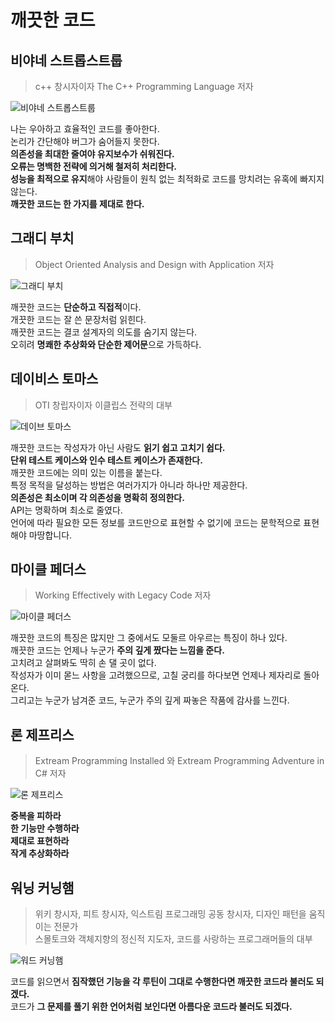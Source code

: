 # 깨끗한 코드

## 비야네 스트롭스트룹
> c++ 창시자이자 The C++ Programming Language 저자 
    
![비야네 스트롭스트룹](https://user-images.githubusercontent.com/50267433/100239275-8dffde80-2f74-11eb-9d37-3ecec7aae113.png)     
    
나는 우아하고 효율적인 코드를 좋아한다.     
논리가 간단해야 버그가 숨어들지 못한다.    
**의존성을 최대한 줄여야 유지보수가 쉬워진다.**      
**오류는 명백한 전략에 의거해 철저히 처리한다.**       
**성능을 최적으로 유지**해야 사람들이 원칙 없는 최적화로 코드를 망치려는 유혹에 빠지지 않는다.     
**깨끗한 코드는 한 가지를 제대로 한다.**    

## 그래디 부치 
> Object Oriented Analysis and Design with Application 저자
   
![그래디 부치](https://user-images.githubusercontent.com/50267433/100240107-85f46e80-2f75-11eb-80b9-41ce5ffd782f.png)      

깨끗한 코드는 **단순하고 직접적**이다.    
개끗한 코드는 잘 쓴 문장처럼 읽힌다.      
깨끗한 코드는 결코 설계자의 의도를 숨기지 않는다.      
오히려 **명쾌한 추상화와 단순한 제어문**으로 가득하다.   
     
## 데이비스 토마스
> OTI 창립자이자 이클립스 전략의 대부  
    
![데이브 토마스](https://user-images.githubusercontent.com/50267433/100240193-9efd1f80-2f75-11eb-8b92-73666751b3ca.png)
   

깨끗한 코드는 작성자가 아닌 사람도 **읽기 쉽고 고치기 쉽다.**        
**단위 테스트 케이스와 인수 테스트 케이스가 존재한다.**          
깨끗한 코드에는 의미 있는 이름을 붙는다.        
특정 목적을 달성하는 방법은 여러가지가 아니라 하나만 제공한다.         
**의존성은 최소이며 각 의존성을 명확히 정의한다.**      
API는 명확하며 최소로 줄였다.      
언어에 따라 필요한 모든 정보를 코드만으로 표현할 수 없기에 코드는 문학적으로 표현해야 마땅합니다.      
    
## 마이클 페더스      
> Working Effectively with Legacy Code 저자      
        
![마이클 페더스](https://user-images.githubusercontent.com/50267433/100240246-ae7c6880-2f75-11eb-92a7-a97d74c94a23.png)

깨끗한 코드의 특징은 많지만 그 중에서도 모둘르 아우르는 특징이 하나 있다.   
깨끗한 코드는 언제나 누군가 **주의 깊게 짰다는 느낌을 준다.**   
고치려고 살펴봐도 딱히 손 댈 곳이 없다.   
작성자가 이미 몯느 사항을 고려했으므로, 고칠 궁리를 하다보면 언제나 제자리로 돌아온다.    
그리고는 누군가 남겨준 코드, 누군가 주의 깊게 짜놓은 작품에 감사를 느낀다.     
   
## 론 제프리스
> Extream Programming Installed 와 Extream Programming Adventure in C# 저자           
     
![론 제프리스](https://user-images.githubusercontent.com/50267433/100240443-eb485f80-2f75-11eb-9f38-a5da85aea866.png)
     
    
**중복을 피하라     
한 기능만 수행하라        
제대로 표현하라        
작게 추상화하라**     
    
## 워닝 커닝햄 
> 위키 창시자, 피트 창시자, 익스트림 프로그래밍 공동 창시자, 디자인 패턴을 움직이는 전문가      
> 스몰토크와 객체지향의 정신적 지도자, 코드를 사랑하는 프로그래머들의 대부     
        
![워드 커닝햄](https://user-images.githubusercontent.com/50267433/100240619-1d59c180-2f76-11eb-961b-9baaa0156341.png)
    
코드를 읽으면서 **짐작했던 기능을 각 루틴이 그대로 수행한다면 깨끗한 코드라 불러도 되겠다.**      
코드가 **그 문제를 풀기 위한 언어처럼 보인다면 아름다운 코드라 불러도 되겠다.**       


